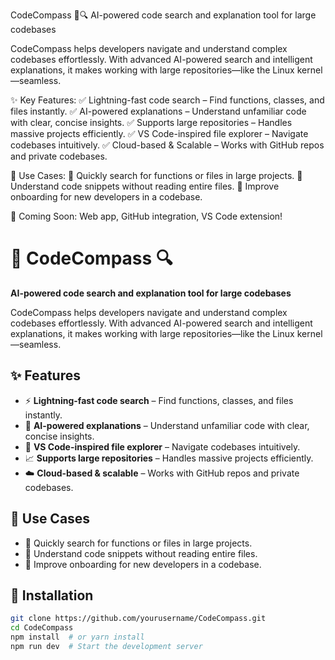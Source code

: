 CodeCompass 🚀🔍
AI-powered code search and explanation tool for large codebases

CodeCompass helps developers navigate and understand complex codebases effortlessly. With advanced AI-powered search and intelligent explanations, it makes working with large repositories—like the Linux kernel—seamless.

✨ Key Features:
✅ Lightning-fast code search – Find functions, classes, and files instantly.
✅ AI-powered explanations – Understand unfamiliar code with clear, concise insights.
✅ Supports large repositories – Handles massive projects efficiently.
✅ VS Code-inspired file explorer – Navigate codebases intuitively.
✅ Cloud-based & Scalable – Works with GitHub repos and private codebases.

📌 Use Cases:
🔹 Quickly search for functions or files in large projects.
🔹 Understand code snippets without reading entire files.
🔹 Improve onboarding for new developers in a codebase.

🔗 Coming Soon: Web app, GitHub integration, VS Code extension!

# 🚀 CodeCompass 🔍  
**AI-powered code search and explanation tool for large codebases**  

CodeCompass helps developers navigate and understand complex codebases effortlessly. With advanced AI-powered search and intelligent explanations, it makes working with large repositories—like the Linux kernel—seamless.  

## ✨ Features  
- ⚡ **Lightning-fast code search** – Find functions, classes, and files instantly.  
- 🧠 **AI-powered explanations** – Understand unfamiliar code with clear, concise insights.  
- 📂 **VS Code-inspired file explorer** – Navigate codebases intuitively.  
- 📈 **Supports large repositories** – Handles massive projects efficiently.  
- ☁️ **Cloud-based & scalable** – Works with GitHub repos and private codebases.  

## 🎯 Use Cases  
- 🔹 Quickly search for functions or files in large projects.  
- 🔹 Understand code snippets without reading entire files.  
- 🔹 Improve onboarding for new developers in a codebase.  

## 🚀 Installation  
```bash
git clone https://github.com/yourusername/CodeCompass.git
cd CodeCompass
npm install  # or yarn install
npm run dev  # Start the development server
